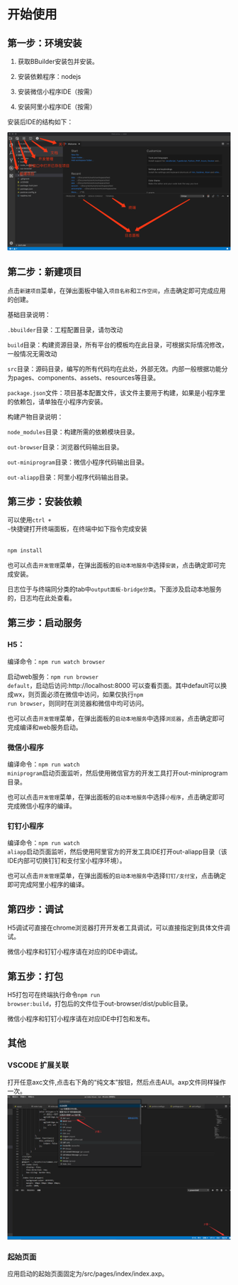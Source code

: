# 开始使用


## 第一步：环境安装

1. 获取BBuilder安装包并安装。

2. 安装依赖程序：nodejs

3. 安装微信小程序IDE（按需）

4. 安装阿里小程序IDE（按需）

安装后IDE的结构如下：

<img src="./ide.png"/>




## 第二步：新建项目

点击<code>新建项目</code>菜单，在弹出面板中输入<code>项目名称</code>和<code>工作空间</code>，点击确定即可完成应用的创建。

基础目录说明：

<code>.bbuilder</code>目录：工程配置目录，请勿改动

<code>build</code>目录：构建资源目录，所有平台的模板均在此目录，可根据实际情况修改，一般情况无需改动

<code>src</code>目录：源码目录，编写的所有代码均在此处，外部无效。内部一般根据功能分为pages、components、assets、resources等目录。

<code>package.json</code>文件：项目基本配置文件，该文件主要用于构建，如果是小程序里的依赖包，请单独在小程序内安装。

构建产物目录说明：

<code>node_modules</code>目录：构建所需的依赖模块目录。

<code>out-browser</code>目录：浏览器代码输出目录。

<code>out-miniprogram</code>目录：微信小程序代码输出目录。

<code>out-aliapp</code>目录：阿里小程序代码输出目录。


## 第三步：安装依赖

可以使用<code>ctrl + ~</code>快捷键打开终端面板，在终端中如下指令完成安装

```bash

npm install

```

也可以点击<code>开发管理</code>菜单，在弹出面板的<code>启动本地服务</code>中选择<code>安装</code>，点击确定即可完成安装。

日志位于与终端同分类的tab中<code>output面板-bridge分类</code>。下面涉及启动本地服务的，日志均在此处查看。


## 第三步：启动服务

### H5：

编译命令：<code>npm run watch browser</code>

启动web服务：<code>npm run browser default</code>，启动后访问:http://localhost:8000 可以查看页面。其中default可以换成wx，则页面必须在微信中访问，如果仅执行<code>npm run browser</code>，则同时在浏览器和微信中均可访问。 

也可以点击<code>开发管理</code>菜单，在弹出面板的<code>启动本地服务</code>中选择<code>浏览器</code>，点击确定即可完成编译和web服务启动。

### 微信小程序

编译命令：<code>npm run watch miniprogram</code>启动页面监听，然后使用微信官方的开发工具打开out-miniprogram目录。

也可以点击<code>开发管理</code>菜单，在弹出面板的<code>启动本地服务</code>中选择<code>小程序</code>，点击确定即可完成微信小程序的编译。

### 钉钉小程序

编译命令：<code>npm run watch aliapp</code>启动页面监听，然后使用阿里官方的开发工具IDE打开out-aliapp目录（该IDE内部可切换钉钉和支付宝小程序环境）。

也可以点击<code>开发管理</code>菜单，在弹出面板的<code>启动本地服务</code>中选择<code>钉钉/支付宝</code>，点击确定即可完成阿里小程序的编译。

## 第四步：调试

H5调试可直接在chrome浏览器打开开发者工具调试，可以直接指定到具体文件调试。

微信小程序和钉钉小程序请在对应的IDE中调试。


## 第五步：打包

H5打包可在终端执行命令<code>npm run browser:build</code>，打包后的文件位于out-browser/dist/public目录。

微信小程序和钉钉小程序请在对应IDE中打包和发布。


## 其他

### VSCODE 扩展关联
打开任意axc文件,点击右下角的“纯文本”按钮，然后点击AUI。axp文件同样操作一次。        
<img src="./start.png"/>

### 起始页面

应用启动的起始页面固定为/src/pages/index/index.axp。

